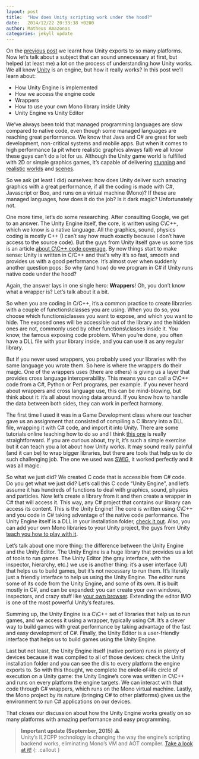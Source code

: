 ```yaml
---
layout: post
title:  "How does Unity scripting work under the hood?"
date:   2014/12/22 20:33:38 +0200
author: Matheus Amazonas
categories: jekyll update
---
```

On the [previous post](how_does_unity_export) we learnt how Unity exports to so many platforms. Now let’s talk about a subject that can sound unnecessary at first, but helped (at least me) a lot on the process of understanding how Unity works. We all know [Unity](http://unity3d.com/) is an engine, but how it really works? In this post we’ll learn about:

- How Unity Engine is implemented
- How we access the engine code
- Wrappers
- How to use your own Mono library inside Unity
- Unity Engine vs Unity Editor

We’ve always been told that managed programming languages are slow compared to native code, even though some managed languages are reaching great performance. We know that Java and C# are great for web development, non-critical systems and mobile apps. But when it comes to high performance (a pit where realistic graphics always fall) we all know these guys can’t do a lot for us. Although the Unity game world is fulfilled with 2D or simple graphics games, it’s capable of delivering [stunning](http://www.youtube.com/watch?v=qbP7Z4btVvc) and [realistic](http://forum.unity3d.com/threads/9842-First-Unity-Game-screen-shots-(New-Level)) [worlds](http://thegolfclubgame.com/) and [scenes](http://www.navalaction.com/).

So we ask (at least I did) ourselves: how does Unity deliver such amazing graphics with a great performance, if all the coding is made with C#, Javascript or Boo, and runs on a virtual machine (Mono)? If these are managed languages, how does it do the job? Is it dark magic? Unfortunately not.

One more time, let’s do some researching. After consulting Google, we get to an answer. The Unity Engine itself, the core, is written using C\C++, which we know is a native language. All the graphics, sound, physics coding is mostly C++ (I can’t say how much exactly because I don’t have access to the source code). But the guys from Unity itself gave us some tips is an article [about C\C++ code coverage](http://blogs.unity3d.com/2014/02/27/how-do-we-use-code-coverage-for-unity/). By now things start to make sense: Unity is written in C/C++ and that’s why it’s so fast, smooth and provides us with a good performance. It’s almost over when suddenly another question pops: So why (and how) do we program in C# if Unity runs native code under the hood?

Again, the answer lays in one single hero: **Wrappers**! Oh, you don’t know what a wrapper is? Let’s talk about it a bit.

So when you are coding in C/C++, it’s a common practice to create libraries with a couple of functions\classes you are using. When you do so, you choose which functions\classes you want to expose, and which you want to hide. The exposed ones will be accessible out of the library and the hidden ones are not, commonly used by other functions\classes inside it. You know, the famous exposing code problem. When you’re done, you often have a DLL file with your library inside, and you can use it as any regular library.

But if you never used wrappers, you probably used your libraries with the same language you wrote them. So here is where the wrappers do their magic. One of the wrappers uses (there are others) is giving us a layer that provides cross language interoperability. This means you can call a C\C++ code from a C#, Python or Perl programs, per example. If you never heard about wrappers and cross language use, this can be mind-blowing, but think about it: it’s all about moving data around. If you know how to handle the data between both sides, they can work in perfect harmony.

The first time I used it was in a Game Development class where our teacher gave us an assignment that consisted of compiling a C library into a DLL file, wrapping it with C# code, and import it into Unity. There are some tutorials online teaching how to do so and I think [this one](http://ericeastwood.com/blog/17/unity-and-dlls-c-managed-and-c-unmanaged) is really straightforward. If you are curious about, try it, it’s such a simple exercise but it can teach you a lot about how Unity works. It may sound really painful (and it can be) to wrap bigger libraries, but there are tools that help us to do such challenging job. The one we used was [SWIG](http://www.swig.org/), it worked perfectly and it was all magic.

So what we just did? We created C code that is accessible from C# code. Do you get what we just did? Let’s call this C code “Unity Engine”, and let’s assume it has hundreds of functions to deal with graphics, sound, physics and particles. Now let’s create a library from it and then create a wrapper in C# that will access it. This way, any C# project that contains our library can access its content. This is the Unity Engine! The core is written using C\C++ and you code in C# taking advantage of the native code performance. The Unity Engine itself is a DLL in your installation folder, [check it out](http://docs.unity3d.com/Documentation/Manual/UsingDLL.html). Also, you can add your own Mono libraries to your Unity project, the guys from Unity [teach you how to play with it](http://docs.unity3d.com/Documentation/Manual/UsingDLL.html).

Let’s talk about one more thing: the difference between the Unity Engine and the Unity Editor. The Unity Engine is a huge library that provides us a lot of tools to run games. The Unity Editor (the gray interface, with the inspector, hierarchy, etc.) we use is another thing: it’s a user interface (UI) that helps us to build games, but it’s not necessary to run them. It’s literally just a friendly interface to help us using the Unity Engine. The editor runs some of its code from the Unity Engine, and some of its own. It is built mostly in C#, and can be expanded: you can create your own windows, inspectors, and crazy stuff like [your own browser](http://youtu.be/itkm-emb5tg?t=49m46s). Extending the editor IMO is one of the most powerful Unity’s features.

Summing up, the Unity Engine is a C\C++ set of libraries that help us to run games, and we access it using a wrapper, typically using C#. It’s a clever way to build games with great performance by taking advantage of the fast and easy development of C#. Finally, the Unity Editor is a user-friendly interface that helps us to build games using the Unity Engine.

Last but not least, the Unity Engine itself (native portion) runs in plenty of devices because it was compiled to all of those devices: check the Unity installation folder and you can see the dlls to every platform the engine exports to. So with this thought, we complete the ~~circle of life~~ circle of execution on a Unity game: the Unity Engine’s core was written in C\C++ and runs on every platform the engine targets. We can interact with that code through C# wrappers, which runs on the Mono virtual machine. Lastly, the Mono project by its nature (bringing C# to other platforms) gives us the environment to run C# applications on our devices.

That closes our discussion about how the Unity Engine works greatly on so many platforms with amazing performance and easy programming.

> **Important update (September, 2015)** ⚠️  
> Unity’s IL2CPP technology is changing the way the engine’s scripting backend works, eliminating Mono’s VM and AOT compiler. [Take a look at it!](http://blogs.unity3d.com/2014/05/20/the-future-of-scripting-in-unity/)
{: .callout }